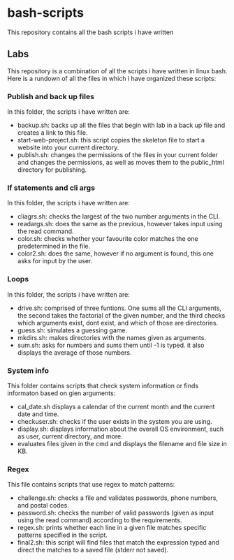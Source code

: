 # bash-scripts
This repository contains all the bash scripts i have written
## Labs
This repository is a combination of all the scripts i have written in linux bash. Here is a rundown of all the files in which i have organized these scripts:
### Publish and back up files
In this folder, the scripts i have written are:
- backup.sh: backs up all the files that begin with lab in a back up file and creates a link to this file.
- start-web-project.sh: this script copies the skeleton file to start a website into your current directory.
- publish.sh: changes the permissions of the files in your current folder and changes the permissions, as well as moves them to the public_html directory for publishing.
### If statements and cli args
In this folder, the scripts i have written are:
- cliagrs.sh: checks the largest of the two number arguments in the CLI.
- readargs.sh: does the same as the previous, however takes input using the read command.
- color.sh: checks whether your favourite color matches the one predetermined in the file.
- color2.sh: does the same, however if no argument is found, this one asks for input by the user.
### Loops
In this folder, the scripts i have written are:
- drive.sh: comprised of three funtions. One sums all the CLI arguments, the second takes the factorial of the given number, and the third checks which arguments exist, dont exist, and which of those are directories.
- guess.sh: simulates a guessing game.
- mkdirs.sh: makes directories with the names given as arguments.
- sum.sh: asks for numbers and sums them until -1 is typed. it also displays the average of those numbers.
### System info
This folder contains scripts that check system information or finds informaton based on gien arguments:
- cal_date.sh displays a calendar of the current month and the current date and time.
- checkuser.sh: checks if the user exists in the system you are using.
- display.sh: displays information about the overall OS environment, such as user, current directory, and more.
- evaluates files given in the cmd and displays the filename and file size in KB.
### Regex
This file contains scripts that use regex to match patterns:
- challenge.sh: checks a file and validates passwords, phone numbers, and postal codes.
- password.sh: checks the number of valid passwords (given as input using the read command) according to the requirements.
- regex.sh: prints whether each line in a given file matches specific patterns specified in the script.
- final2.sh: this script will find files that match the expression typed and direct the matches to a saved file (stderr not saved).
